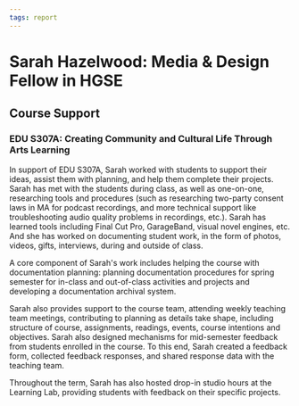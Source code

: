 ```yaml
---
tags: report
---
```


# Sarah Hazelwood: Media & Design Fellow in HGSE

## Course Support

### EDU S307A: Creating Community and Cultural Life Through Arts Learning

In support of EDU S307A, Sarah worked with students to support their ideas, assist them with planning, and help them complete their projects. Sarah has met with the students during class, as well as one-on-one, researching tools and procedures (such as researching two-party consent laws in MA for podcast recordings, and more technical support like troubleshooting audio quality problems in recordings, etc.). Sarah has learned tools including Final Cut Pro, GarageBand, visual novel engines, etc. And she has worked on documenting student work, in the form of photos, videos, gifts, interviews, during and outside of class.

A core component of Sarah's work includes helping the course with documentation planning: planning documentation procedures for spring semester for in-class and out-of-class activities and projects and developing a documentation archival system.

Sarah also provides support to the course team, attending weekly teaching team meetings, contributing to planning as details take shape, including structure of course, assignments, readings, events, course intentions and objectives. Sarah also designed mechanisms for mid-semester feedback from students enrolled in the course. To this end, Sarah created a feedback form, collected feedback responses, and shared response data with the teaching team.

Throughout the term, Sarah has also hosted drop-in studio hours at the Learning Lab, providing students with feedback on their specific projects.